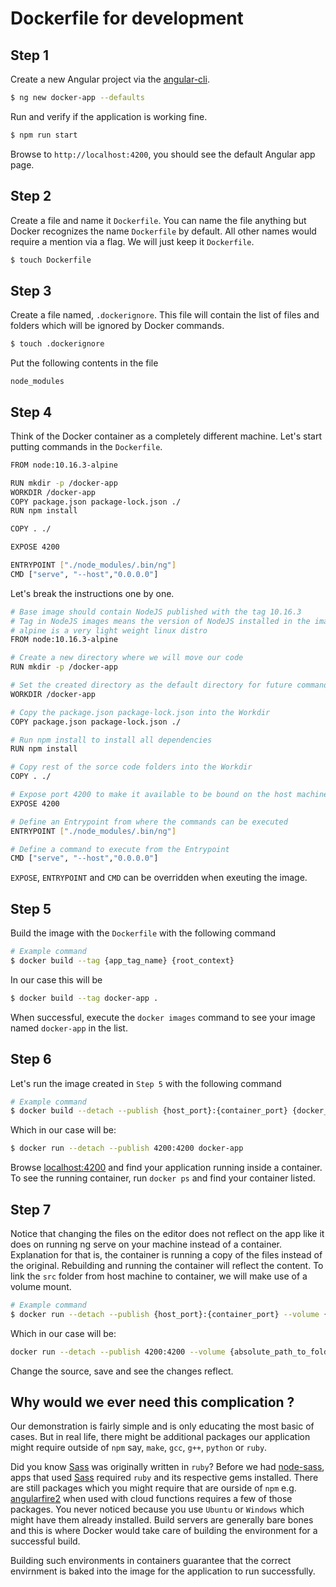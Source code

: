 # Dockerfile for development

## Step 1
Create a new Angular project via the [angular-cli](https://www.npmjs.com/package/@angular/cli).

```bash
$ ng new docker-app --defaults
```

Run and verify if the application is working fine.

```bash
$ npm run start
```

Browse to `http://localhost:4200`, you should see the default Angular app page.

## Step 2
Create a file and name it `Dockerfile`. You can name the file anything but Docker recognizes the name `Dockerfile` by default. All other names would require a mention via a flag. We will just keep it `Dockerfile`.

```bash
$ touch Dockerfile
```

## Step 3
Create a file named, `.dockerignore`. This file will contain the list of files and folders which will be ignored by Docker commands.

```bash
$ touch .dockerignore
```

Put the following contents in the file

```code
node_modules
```

## Step 4
Think of the Docker container as a completely different machine. Let's start putting commands in the `Dockerfile`.

```bash
FROM node:10.16.3-alpine

RUN mkdir -p /docker-app
WORKDIR /docker-app
COPY package.json package-lock.json ./
RUN npm install

COPY . ./

EXPOSE 4200

ENTRYPOINT ["./node_modules/.bin/ng"]
CMD ["serve", "--host","0.0.0.0"]
```

Let's break the instructions one by one.

```bash
# Base image should contain NodeJS published with the tag 10.16.3
# Tag in NodeJS images means the version of NodeJS installed in the image
# alpine is a very light weight linux distro
FROM node:10.16.3-alpine

# Create a new directory where we will move our code
RUN mkdir -p /docker-app

# Set the created directory as the default directory for future commands
WORKDIR /docker-app

# Copy the package.json package-lock.json into the Workdir
COPY package.json package-lock.json ./

# Run npm install to install all dependencies
RUN npm install

# Copy rest of the sorce code folders into the Workdir
COPY . ./

# Expose port 4200 to make it available to be bound on the host machine
EXPOSE 4200

# Define an Entrypoint from where the commands can be executed
ENTRYPOINT ["./node_modules/.bin/ng"]

# Define a command to execute from the Entrypoint
CMD ["serve", "--host","0.0.0.0"]
```

`EXPOSE`, `ENTRYPOINT` and `CMD` can be overridden when exeuting the image.

## Step 5
Build the image with the `Dockerfile` with the following command

```bash
# Example command
$ docker build --tag {app_tag_name} {root_context}
```

In our case this will be

```bash
$ docker build --tag docker-app .
```

When successful, execute the `docker images` command to see your image named `docker-app` in the list.

## Step 6
Let's run the image created in `Step 5` with the following command

```bash
# Example command
$ docker build --detach --publish {host_port}:{container_port} {docker_image_tag}
```

Which in our case will be:

```bash
$ docker run --detach --publish 4200:4200 docker-app
```

Browse [localhost:4200](http://localhost:4200) and find your application running inside a container. To see the running container, run `docker ps` and find your container listed.

## Step 7
Notice that changing the files on the editor does not reflect on the app like it does on running ng serve on your machine instead of a container. Explanation for that is, the container is running a copy of the files instead of the original. Rebuilding and running the container will reflect the content. To link the `src` folder from host machine to container, we will make use of a volume mount.

```bash
# Example command
$ docker run --detach --publish {host_port}:{container_port} --volume {host_folder_path}:{container_folder_path} {docker_image_tag}
```

Which in our case will be:

```bash
docker run --detach --publish 4200:4200 --volume {absolute_path_to_folder}/src/:/docker-app/src docker-app
```

Change the source, save and see the changes reflect.

## Why would we ever need this complication ?
Our demonstration is fairly simple and is only educating the most basic of cases. But in real life, there might be additional packages our application might require outside of `npm` say, `make`, `gcc`, `g++`, `python` or `ruby`.

Did you know [Sass](https://sass-lang.com/) was originally written in `ruby`? Before we had [node-sass](https://github.com/sass/node-sass), apps that used [Sass](https://sass-lang.com/) required `ruby` and its respective gems installed. There are still packages which you might require that are ourside of `npm` e.g. [angularfire2](https://github.com/angular/angularfire2) when used with cloud functions requires a few of those packages. You never noticed because you use `Ubuntu` or `Windows` which might have them already installed. Build servers are generally bare bones and this is where Docker would take care of building the environment for a successful build.

Building such environments in containers guarantee that the correct envirnment is baked into the image for the application to run successfully.
